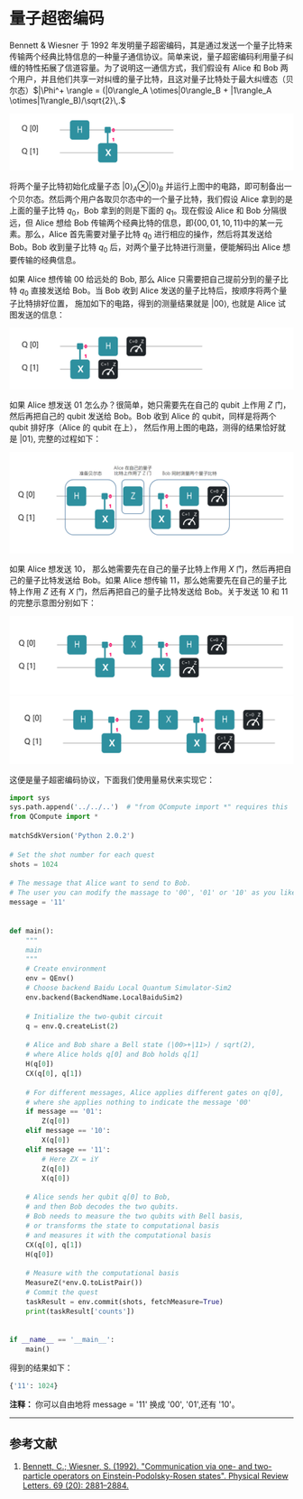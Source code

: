 # 量子超密编码

Bennett & Wiesner 于 1992 年发明量子超密编码，其是通过发送一个量子比特来传输两个经典比特信息的一种量子通信协议。简单来说，量子超密编码利用量子纠缠的特性拓展了信道容量。为了说明这一通信方式，我们假设有 Alice 和 Bob 两个用户，并且他们共享一对纠缠的量子比特，且这对量子比特处于最大纠缠态（贝尔态）$|\Phi^+ \rangle = (|0\rangle_A \otimes|0\rangle_B + |1\rangle_A \otimes|1\rangle_B)/\sqrt{2}\,.$

![avatar](./PIC/bell_QH.png)

将两个量子比特初始化成量子态 $|0\rangle_A\otimes|0\rangle_B$ 并运行上图中的电路，即可制备出一个贝尔态。然后两个用户各取贝尔态中的一个量子比特，我们假设 Alice 拿到的是上面的量子比特 $q_0$，Bob 拿到的则是下面的 $q_1$。现在假设 Alice 和 Bob 分隔很远，但 Alice 想给 Bob 传输两个经典比特的信息，即$\{00,01,10,11\}$中的某一元素。那么，Alice 首先需要对量子比特 $q_0$ 进行相应的操作，然后将其发送给 Bob。Bob 收到量子比特 $q_0$ 后，对两个量子比特进行测量，便能解码出 Alice 想要传输的经典信息。

如果 Alice 想传输 $00$ 给远处的 Bob, 那么 Alice 只需要把自己提前分到的量子比特 $q_0$ 直接发送给 Bob。当 Bob 收到 Alice 发送的量子比特后，按顺序将两个量子比特排好位置， 施加如下的电路，得到的测量结果就是 $\lvert {00}\rangle$, 也就是 Alice 试图发送的信息：

![avatar](./PIC/measure_QH.png)

如果 Alice 想发送 $01$ 怎么办？很简单，她只需要先在自己的 qubit 上作用 $Z$ 门，然后再把自己的 qubit 发送给 Bob。Bob 收到 Alice 的 qubit，同样是将两个 qubit 排好序（Alice 的 qubit 在上）， 然后作用上图的电路，测得的结果恰好就是 $\lvert {01}\rangle$, 完整的过程如下：

![avatar](./PIC/procedure_QH.png)

如果 Alice 想发送 $10$， 那么她需要先在自己的量子比特上作用 $X$ 门，然后再把自己的量子比特发送给 Bob。如果 Alice 想传输 $11$，那么她需要先在自己的量子比特上作用 $Z$ 还有 $X$ 门，然后再把自己的量子比特发送给 Bob。关于发送 $10$ 和 $11$ 的完整示意图分别如下：

![avatar](./PIC/message10_QH.png)
![avatar](./PIC/message_11_QH.png)


这便是量子超密编码协议，下面我们使用量易伏来实现它：
```python
import sys
sys.path.append('../../..')  # "from QCompute import *" requires this
from QCompute import *

matchSdkVersion('Python 2.0.2')

# Set the shot number for each quest
shots = 1024

# The message that Alice want to send to Bob.
# The user you can modify the massage to '00', '01' or '10' as you like
message = '11'


def main():
    """
    main
    """
    # Create environment
    env = QEnv()
    # Choose backend Baidu Local Quantum Simulator-Sim2
    env.backend(BackendName.LocalBaiduSim2)
    
    # Initialize the two-qubit circuit
    q = env.Q.createList(2)
    
    # Alice and Bob share a Bell state (|00>+|11>) / sqrt(2),
    # where Alice holds q[0] and Bob holds q[1]
    H(q[0])
    CX(q[0], q[1])

    # For different messages, Alice applies different gates on q[0],
    # where she applies nothing to indicate the message '00'
    if message == '01':
        Z(q[0])
    elif message == '10':
        X(q[0])
    elif message == '11':
        # Here ZX = iY
        Z(q[0])
        X(q[0])
    
    # Alice sends her qubit q[0] to Bob,
    # and then Bob decodes the two qubits.
    # Bob needs to measure the two qubits with Bell basis,
    # or transforms the state to computational basis
    # and measures it with the computational basis
    CX(q[0], q[1])
    H(q[0])
    
    # Measure with the computational basis
    MeasureZ(*env.Q.toListPair())
    # Commit the quest
    taskResult = env.commit(shots, fetchMeasure=True)
    print(taskResult['counts'])


if __name__ == '__main__':
    main()
```

得到的结果如下：
```python
{'11': 1024}
```
**注释：** 你可以自由地将 message = '11' 换成 '00', '01',还有 '10'。

---
## 参考文献
1. [Bennett, C.; Wiesner, S. (1992). "Communication via one- and two-particle operators on Einstein-Podolsky-Rosen states". Physical Review Letters. 69 (20): 2881–2884. ](https://journals.aps.org/prl/abstract/10.1103/PhysRevLett.69.2881)
